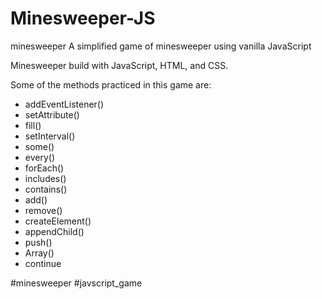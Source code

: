 # Minesweeper-JS

minesweeper
A simplified game of minesweeper using vanilla JavaScript

Minesweeper build with  JavaScript, HTML, and CSS.


Some of the methods practiced in this game are: 

* addEventListener()
* setAttribute()
* fill()
* setInterval()
* some()
* every()
* forEach()
* includes()
* contains()
* add()
* remove()
* createElement()
* appendChild()
* push()
* Array()
* continue





#minesweeper #javscript_game
